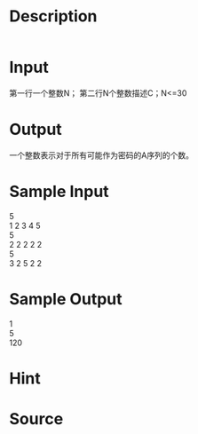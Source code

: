 
# Description

<div class="content"><p><img border="0" src="source/bzoj/2192/img/aHR0cHM6Ly9seWRzeS5jb20vSnVkZ2VPbmxpbmUvaW1hZ2VzLzIxOTIuanBn.jpg" alt=""/></p></div>

# Input

<div class="content"><p>第一行一个整数N； 	第二行N个整数描述C；N&lt;=30</p></div>

# Output

<div class="content"><p>一个整数表示对于所有可能作为密码的A序列的个数。</p></div>

# Sample Input

<div class="content"><span class="sampledata">5<br/>
1 2 3 4 5<br/>
5<br/>
2 2 2 2 2<br/>
5<br/>
3 2 5 2 2</span></div>

# Sample Output

<div class="content"><span class="sampledata">1<br/>
5<br/>
120</span></div>

# Hint

<div class="content"><p></p></div>

# Source

<div class="content"><p><a href="problemset.php?search="></a></p></div>

